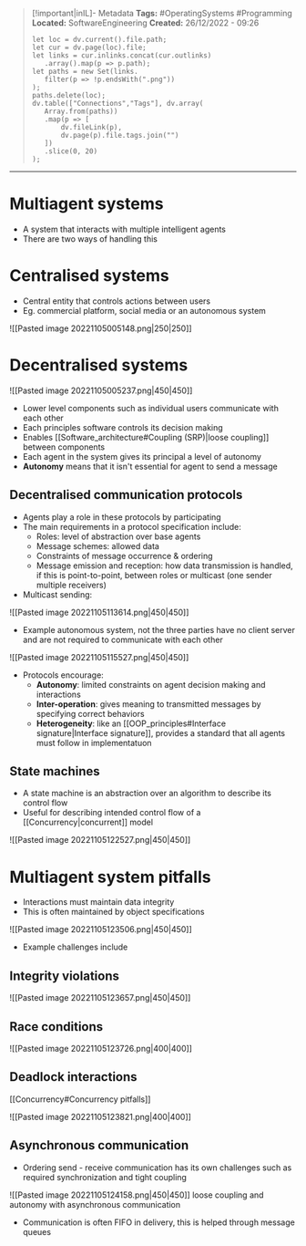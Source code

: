 > [!important|inIL]- Metadata
> **Tags:** #OperatingSystems #Programming 
> **Located:** SoftwareEngineering
> **Created:** 26/12/2022 - 09:26
> ```dataviewjs
>let loc = dv.current().file.path;
>let cur = dv.page(loc).file;
>let links = cur.inlinks.concat(cur.outlinks)
>    .array().map(p => p.path);
>let paths = new Set(links.
>    filter(p => !p.endsWith(".png"))
>);
>paths.delete(loc);
>dv.table(["Connections","Tags"], dv.array(
>    Array.from(paths))
>    .map(p => [
>        dv.fileLink(p),
>        dv.page(p).file.tags.join("")
>    ])
>    .slice(0, 20)
>);
> ```

___
# Multiagent systems
- A system that interacts with multiple intelligent agents 
- There are two ways of handling this

# Centralised systems
- Central entity that controls actions between users 
- Eg. commercial platform, social media or an autonomous system 

![[Pasted image 20221105005148.png|250|250]]

# Decentralised systems

![[Pasted image 20221105005237.png|450|450]]

- Lower level components such as individual users communicate with each other
- Each principles software controls its decision making
- Enables [[Software_architecture#Coupling (SRP)|loose coupling]] between components
- Each agent in the system gives its principal a level of autonomy 
- **Autonomy** means that it isn't essential for agent to send a message 

## Decentralised communication protocols
- Agents play a role in these protocols by participating
- The main requirements in a protocol specification include:
	- Roles: level of abstraction over base agents 
	- Message schemes: allowed data 
	- Constraints of message occurrence & ordering
	- Message emission and reception: how data transmission is handled, if this is point-to-point, between roles or multicast (one sender multiple receivers)
- Multicast sending: 

![[Pasted image 20221105113614.png|450|450]]

- Example autonomous system, not the three parties have no client server and are not required to communicate with each other 

![[Pasted image 20221105115527.png|450|450]]

- Protocols encourage: 
	- **Autonomy**: limited constraints on agent decision making and interactions
	- **Inter-operation**: gives meaning to transmitted messages by specifying correct behaviors
	- **Heterogeneity**: like an [[OOP_principles#Interface signature|Interface signature]],  provides a standard that all agents must follow in implementatuon

## State machines
- A state machine is an abstraction over an algorithm to describe its control flow
- Useful for describing intended control flow of a [[Concurrency|concurrent]] model

![[Pasted image 20221105122527.png|450|450]]

# Multiagent system pitfalls
- Interactions must maintain data integrity
- This is often maintained by object specifications

![[Pasted image 20221105123506.png|450|450]]

- Example challenges include 
## Integrity violations

![[Pasted image 20221105123657.png|450|450]]

## Race conditions

![[Pasted image 20221105123726.png|400|400]]

## Deadlock interactions
[[Concurrency#Concurrency pitfalls]]

![[Pasted image 20221105123821.png|400|400]]

## Asynchronous communication
- Ordering send - receive communication has its own challenges such as required synchronization and tight coupling 

![[Pasted image 20221105124158.png|450|450]]
loose coupling and autonomy with asynchronous communication

- Communication is often FIFO in delivery, this is helped through message queues  
